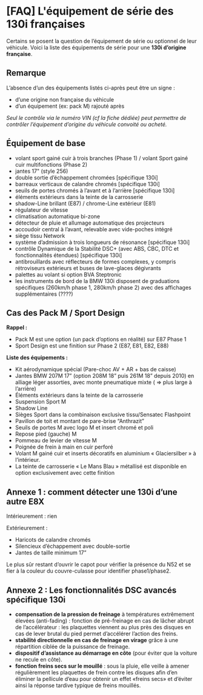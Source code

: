 # [FAQ] L'équipement de série des 130i françaises

Certains se posent la question de l’équipement de série ou optionnel de leur véhicule. Voici la liste des équipements de série pour une **130i d’origine française**.

## Remarque

L’absence d’un des équipements listés ci-après peut être un signe :

- d’une origine non française du véhicule
- d’un équipement (ex: pack M) rajouté après

_Seul le contrôle via le numéro VIN (cf la fiche dédiée) peut permettre de contrôler l’équipement d’origine du véhicule convoité ou acheté._

## Équipement de base

- volant sport gainé cuir à trois branches (Phase 1) / volant Sport gainé cuir multifonctions (Phase 2)
- jantes 17" (style 256)
- double sortie d’échappement chromées [spécifique 130i]
- barreaux verticaux de calandre chromés [spécifique 130i]
- seuils de portes chromés à l’avant et à l’arrière [spécifique 130i]
- éléments extérieurs dans la teinte de la carrosserie
- shadow-Line brillant (E87) / chrome-Line extérieur (E81)
- régulateur de vitesse
- climatisation automatique bi-zone
- détecteur de pluie et allumage automatique des projecteurs
- accoudoir central à l’avant, relevable avec vide-poches intégré
- siège tissu Network
- système d’admission à trois longueurs de résonance [spécifique 130i]
- contrôle Dynamique de la Stabilité DSC+ (avec ABS, CBC, DTC et fonctionnalités étendues) [spécifique 130i]
- antibrouillards avec réflecteurs de formes complexes, y compris rétroviseurs extérieurs et buses de lave-glaces dégivrants
- palettes au volant si option BVA Steptronic
- les instruments de bord de la BMW 130i disposent de graduations spécifiques (260km/h phase 1,  280km/h phase 2) avec des affichages supplémentaires (????)

## Cas des Pack M / Sport Design

**Rappel :**

- Pack M est une option (un pack d’options en réalité) sur E87 Phase 1
- Sport Design est une finition sur Phase 2 (E87, E81, E82, E88)

**Liste des équipements :**

- Kit aérodynamique spécial (Pare-choc AV + AR + bas de caisse)
- Jantes BMW 207M 17” (option 208M 18” puis 261M 18” depuis 2010) en alliage léger assorties, avec monte pneumatique mixte ( => plus large à l’arrière)
- Éléments extérieurs dans la teinte de la carrosserie
- Suspension Sport M
- Shadow Line
- Sièges Sport dans la combinaison exclusive tissu/Sensatec Flashpoint
- Pavillon de toit et montant de pare-brise “Anthrazit”
- Seuils de portes M avec logo M et insert chromé et poli
- Repose pied (gauche) M
- Pommeau de levier de vitesse M
- Poignée de frein à main en cuir perforé
- Volant M gainé cuir et inserts décoratifs en aluminium « Glaciersilber » à l’intérieur.
- La teinte de carrosserie « Le Mans Blau » métallisé est disponible en option exclusivement avec cette finition

## Annexe 1 : comment détecter une 130i d’une autre E8X

Intérieurement : rien

Extérieurement :

- Haricots de calandre chromés
- Silencieux d’échappement avec double-sortie
- Jantes de taille minimum 17”

Le plus sûr restant d’ouvrir le capot pour vérifier la présence du N52 et se fier à la couleur du couvre-culasse pour identifier phase1/phase2.

## Annexe 2 : Les fonctionnalités DSC avancés spécifique 130i

- **compensation de la pression de freinage** à températures extrêmement élevées (anti-fading) : fonction de pré-freinage en cas de lâcher abrupt de l’accélérateur : les plaquettes viennent au plus près des disques en cas de lever brutal du pied permet d’accélérer l’action des freins.
- **stabilité directionnelle en cas de freinage en virage** grâce à une répartition ciblée de la puissance de freinage.
- **dispositif d’assistance au démarrage en côte** (pour éviter que la voiture ne recule en côte).
- **fonction freins secs sur le mouillé** : sous la pluie, elle veille à amener régulièrement les plaquettes de frein contre les disques afin  d’en éliminer la pellicule d’eau pour obtenir un effet «freins secs» et  d’éviter ainsi la réponse tardive typique de freins mouillés.
